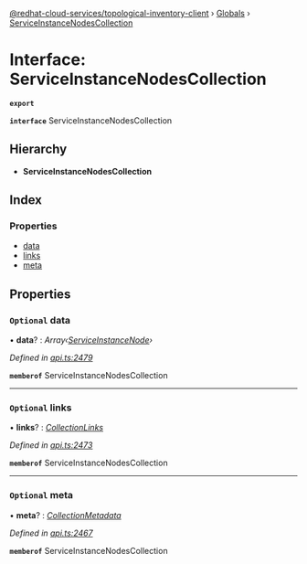 [@redhat-cloud-services/topological-inventory-client](../README.md) › [Globals](../globals.md) › [ServiceInstanceNodesCollection](serviceinstancenodescollection.md)

# Interface: ServiceInstanceNodesCollection

**`export`** 

**`interface`** ServiceInstanceNodesCollection

## Hierarchy

* **ServiceInstanceNodesCollection**

## Index

### Properties

* [data](serviceinstancenodescollection.md#optional-data)
* [links](serviceinstancenodescollection.md#optional-links)
* [meta](serviceinstancenodescollection.md#optional-meta)

## Properties

### `Optional` data

• **data**? : *Array‹[ServiceInstanceNode](serviceinstancenode.md)›*

*Defined in [api.ts:2479](https://github.com/RedHatInsights/javascript-clients/blob/master/packages/topological-inventory/api.ts#L2479)*

**`memberof`** ServiceInstanceNodesCollection

___

### `Optional` links

• **links**? : *[CollectionLinks](collectionlinks.md)*

*Defined in [api.ts:2473](https://github.com/RedHatInsights/javascript-clients/blob/master/packages/topological-inventory/api.ts#L2473)*

**`memberof`** ServiceInstanceNodesCollection

___

### `Optional` meta

• **meta**? : *[CollectionMetadata](collectionmetadata.md)*

*Defined in [api.ts:2467](https://github.com/RedHatInsights/javascript-clients/blob/master/packages/topological-inventory/api.ts#L2467)*

**`memberof`** ServiceInstanceNodesCollection
